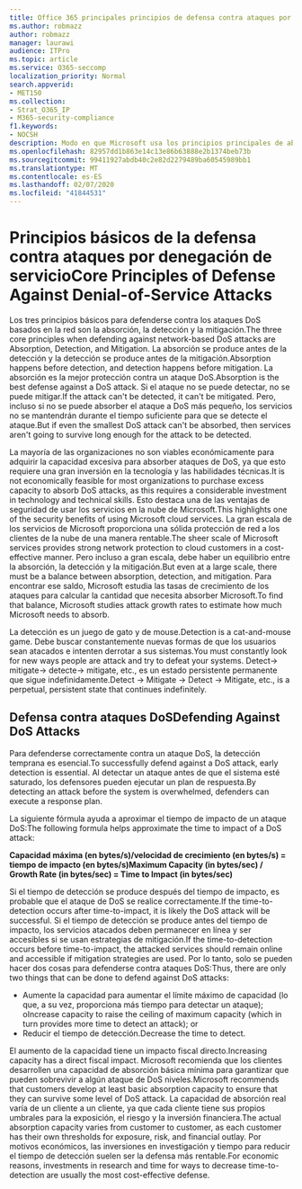 ```yaml
---
title: Office 365 principales principios de defensa contra ataques por denegación de servicio
ms.author: robmazz
author: robmazz
manager: laurawi
audience: ITPro
ms.topic: article
ms.service: O365-seccomp
localization_priority: Normal
search.appverid:
- MET150
ms.collection:
- Strat_O365_IP
- M365-security-compliance
f1.keywords:
- NOCSH
description: Modo en que Microsoft usa los principios principales de absorción, detección y mitigación en su defensa contra ataques por denegación de servicio (DoS).
ms.openlocfilehash: 82957dd1b863e14c13e86b63888e2b1374beb73b
ms.sourcegitcommit: 99411927abdb40c2e82d2279489ba60545989bb1
ms.translationtype: MT
ms.contentlocale: es-ES
ms.lasthandoff: 02/07/2020
ms.locfileid: "41844531"
---
```

# <a name="core-principles-of-defense-against-denial-of-service-attacks"></a><span data-ttu-id="bd446-103">Principios básicos de la defensa contra ataques por denegación de servicio</span><span class="sxs-lookup"><span data-stu-id="bd446-103">Core Principles of Defense Against Denial-of-Service Attacks</span></span>

<span data-ttu-id="bd446-104">Los tres principios básicos para defenderse contra los ataques DoS basados en la red son la absorción, la detección y la mitigación.</span><span class="sxs-lookup"><span data-stu-id="bd446-104">The three core principles when defending against network-based DoS attacks are Absorption, Detection, and Mitigation.</span></span> <span data-ttu-id="bd446-105">La absorción se produce antes de la detección y la detección se produce antes de la mitigación.</span><span class="sxs-lookup"><span data-stu-id="bd446-105">Absorption happens before detection, and detection happens before mitigation.</span></span> <span data-ttu-id="bd446-106">La absorción es la mejor protección contra un ataque DoS.</span><span class="sxs-lookup"><span data-stu-id="bd446-106">Absorption is the best defense against a DoS attack.</span></span> <span data-ttu-id="bd446-107">Si el ataque no se puede detectar, no se puede mitigar.</span><span class="sxs-lookup"><span data-stu-id="bd446-107">If the attack can't be detected, it can't be mitigated.</span></span> <span data-ttu-id="bd446-108">Pero, incluso si no se puede absorber el ataque a DoS más pequeño, los servicios no se mantendrán durante el tiempo suficiente para que se detecte el ataque.</span><span class="sxs-lookup"><span data-stu-id="bd446-108">But if even the smallest DoS attack can't be absorbed, then services aren't going to survive long enough for the attack to be detected.</span></span>

<span data-ttu-id="bd446-109">La mayoría de las organizaciones no son viables económicamente para adquirir la capacidad excesiva para absorber ataques de DoS, ya que esto requiere una gran inversión en la tecnología y las habilidades técnicas.</span><span class="sxs-lookup"><span data-stu-id="bd446-109">It is not economically feasible for most organizations to purchase excess capacity to absorb DoS attacks, as this requires a considerable investment in technology and technical skills.</span></span> <span data-ttu-id="bd446-110">Esto destaca una de las ventajas de seguridad de usar los servicios en la nube de Microsoft.</span><span class="sxs-lookup"><span data-stu-id="bd446-110">This highlights one of the security benefits of using Microsoft cloud services.</span></span> <span data-ttu-id="bd446-111">La gran escala de los servicios de Microsoft proporciona una sólida protección de red a los clientes de la nube de una manera rentable.</span><span class="sxs-lookup"><span data-stu-id="bd446-111">The sheer scale of Microsoft services provides strong network protection to cloud customers in a cost-effective manner.</span></span> <span data-ttu-id="bd446-112">Pero incluso a gran escala, debe haber un equilibrio entre la absorción, la detección y la mitigación.</span><span class="sxs-lookup"><span data-stu-id="bd446-112">But even at a large scale, there must be a balance between absorption, detection, and mitigation.</span></span> <span data-ttu-id="bd446-113">Para encontrar ese saldo, Microsoft estudia las tasas de crecimiento de los ataques para calcular la cantidad que necesita absorber Microsoft.</span><span class="sxs-lookup"><span data-stu-id="bd446-113">To find that balance, Microsoft studies attack growth rates to estimate how much Microsoft needs to absorb.</span></span>

<span data-ttu-id="bd446-114">La detección es un juego de gato y de mouse.</span><span class="sxs-lookup"><span data-stu-id="bd446-114">Detection is a cat-and-mouse game.</span></span> <span data-ttu-id="bd446-115">Debe buscar constantemente nuevas formas de que los usuarios sean atacados e intenten derrotar a sus sistemas.</span><span class="sxs-lookup"><span data-stu-id="bd446-115">You must constantly look for new ways people are attack and try to defeat your systems.</span></span> <span data-ttu-id="bd446-116">Detect-> mitigate-> detecte-> mitigate, etc., es un estado persistente permanente que sigue indefinidamente.</span><span class="sxs-lookup"><span data-stu-id="bd446-116">Detect -> Mitigate -> Detect -> Mitigate, etc., is a perpetual, persistent state that continues indefinitely.</span></span>

## <a name="defending-against-dos-attacks"></a><span data-ttu-id="bd446-117">Defensa contra ataques DoS</span><span class="sxs-lookup"><span data-stu-id="bd446-117">Defending Against DoS Attacks</span></span>

<span data-ttu-id="bd446-118">Para defenderse correctamente contra un ataque DoS, la detección temprana es esencial.</span><span class="sxs-lookup"><span data-stu-id="bd446-118">To successfully defend against a DoS attack, early detection is essential.</span></span> <span data-ttu-id="bd446-119">Al detectar un ataque antes de que el sistema esté saturado, los defensores pueden ejecutar un plan de respuesta.</span><span class="sxs-lookup"><span data-stu-id="bd446-119">By detecting an attack before the system is overwhelmed, defenders can execute a response plan.</span></span>

<span data-ttu-id="bd446-120">La siguiente fórmula ayuda a aproximar el tiempo de impacto de un ataque DoS:</span><span class="sxs-lookup"><span data-stu-id="bd446-120">The following formula helps approximate the time to impact of a DoS attack:</span></span>

   <span data-ttu-id="bd446-121">**Capacidad máxima (en bytes/s)/velocidad de crecimiento (en bytes/s) = tiempo de impacto (en bytes/s)**</span><span class="sxs-lookup"><span data-stu-id="bd446-121">**Maximum Capacity (in bytes/sec) / Growth Rate (in bytes/sec) = Time to Impact (in bytes/sec)**</span></span>

<span data-ttu-id="bd446-122">Si el tiempo de detección se produce después del tiempo de impacto, es probable que el ataque de DoS se realice correctamente.</span><span class="sxs-lookup"><span data-stu-id="bd446-122">If the time-to-detection occurs after time-to-impact, it is likely the DoS attack will be successful.</span></span> <span data-ttu-id="bd446-123">Si el tiempo de detección se produce antes del tiempo de impacto, los servicios atacados deben permanecer en línea y ser accesibles si se usan estrategias de mitigación.</span><span class="sxs-lookup"><span data-stu-id="bd446-123">If the time-to-detection occurs before time-to-impact, the attacked services should remain online and accessible if mitigation strategies are used.</span></span> <span data-ttu-id="bd446-124">Por lo tanto, solo se pueden hacer dos cosas para defenderse contra ataques DoS:</span><span class="sxs-lookup"><span data-stu-id="bd446-124">Thus, there are only two things that can be done to defend against DoS attacks:</span></span>

- <span data-ttu-id="bd446-125">Aumente la capacidad para aumentar el límite máximo de capacidad (lo que, a su vez, proporciona más tiempo para detectar un ataque); o</span><span class="sxs-lookup"><span data-stu-id="bd446-125">Increase capacity to raise the ceiling of maximum capacity (which in turn provides more time to detect an attack); or</span></span>
- <span data-ttu-id="bd446-126">Reducir el tiempo de detección.</span><span class="sxs-lookup"><span data-stu-id="bd446-126">Decrease the time to detect.</span></span>

<span data-ttu-id="bd446-127">El aumento de la capacidad tiene un impacto fiscal directo.</span><span class="sxs-lookup"><span data-stu-id="bd446-127">Increasing capacity has a direct fiscal impact.</span></span> <span data-ttu-id="bd446-128">Microsoft recomienda que los clientes desarrollen una capacidad de absorción básica mínima para garantizar que pueden sobrevivir a algún ataque de DoS niveles.</span><span class="sxs-lookup"><span data-stu-id="bd446-128">Microsoft recommends that customers develop at least basic absorption capacity to ensure that they can survive some level of DoS attack.</span></span> <span data-ttu-id="bd446-129">La capacidad de absorción real varía de un cliente a un cliente, ya que cada cliente tiene sus propios umbrales para la exposición, el riesgo y la inversión financiera.</span><span class="sxs-lookup"><span data-stu-id="bd446-129">The actual absorption capacity varies from customer to customer, as each customer has their own thresholds for exposure, risk, and financial outlay.</span></span> <span data-ttu-id="bd446-130">Por motivos económicos, las inversiones en investigación y tiempo para reducir el tiempo de detección suelen ser la defensa más rentable.</span><span class="sxs-lookup"><span data-stu-id="bd446-130">For economic reasons, investments in research and time for ways to decrease time-to-detection are usually the most cost-effective defense.</span></span>
